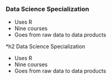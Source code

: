 ### Data Science Specialization 

* Uses R 
* Nine courses 
* Goes from raw data to data products


*h2 Data Science Specialization 

* Uses R 
* Nine courses 
* Goes from raw data to data products